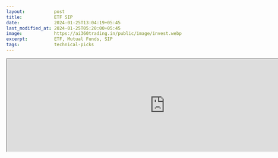 ```yaml
---
layout:           post
title:            ETF SIP
date:             2024-01-25T13:04:19+05:45
last_modified_at: 2024-01-25T05:20:00+05:45
image:            https://ai360trading.in/public/image/invest.webp
excerpt:          ETF, Mutual Funds, SIP
tags:             technical-picks
---
```


<iframe src="https://docs.google.com/spreadsheets/d/e/2PACX-1vQf7oL7VgCqVLuDi5BcyZuKa_C6kQGA6OKuJHw9An2t1LhAhWZ50zYYasfDJamJfYl61CpR7V8S7KIm/pubhtml?widget=true&amp;headers=false" width="850" height="250"></iframe>
